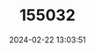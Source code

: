 ---
title: "155032"
category: "Cirrhilabrus rubripinnis"
draft: false
date: 2024-02-22 13:03:51
languages:
  English: ["Red-finned Fairy-wrasse", "Red-finned Wrasse", "Redfin Wrasse"]
---